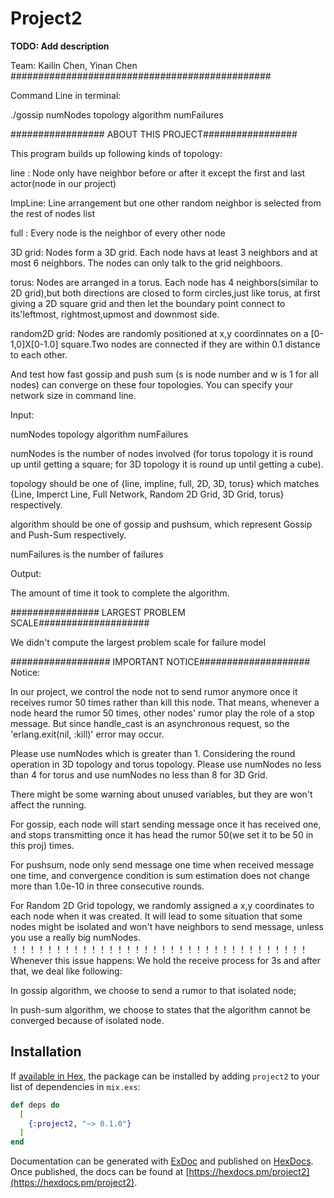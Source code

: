 # Project2

**TODO: Add description**

Team: Kailin Chen, Yinan Chen
###############################################

Command Line in terminal:

./gossip numNodes topology algorithm numFailures

################# ABOUT THIS PROJECT#################

This program builds up following kinds of topology:

line : Node only have neighbor before or after it except the first and last actor(node in our project)

ImpLine: Line arrangement but one other random neighbor is selected from the rest of nodes list

full : Every node is the neighbor of every other node

3D grid: Nodes form a 3D grid. Each node havs at least 3 neighbors and at most 6 neighbors. The nodes can only talk to the grid neighboors.

torus: Nodes are arranged in a torus. Each node has 4 neighbors(similar to 2D grid),but both directions are closed to form circles,just like torus, at first giving a 2D square grid and then let the boundary point connect to its'leftmost, rightmost,upmost and downmost side.

random2D grid: Nodes are randomly positioned at x,y coordinnates on a [0-1,0]X[0-1.0] square.Two nodes are connected if they are within 0.1 distance to each other.

And test how fast gossip and push sum (s is node number and w is 1 for all nodes) can converge on these four topologies. You can specify your network size in command line.

Input:

numNodes topology algorithm numFailures

numNodes is the number of nodes involved (for torus topology it is round up until getting a square; for 3D topology it is round up until getting a cube). 

topology should be one of {line, impline, full, 2D, 3D, torus} which matches {Line, Imperct Line, Full Network, Random 2D Grid, 3D Grid, torus} respectively.

algorithm should be one of gossip and pushsum, which represent Gossip and Push-Sum respectively.

numFailures is the number of failures

Output:

The amount of time it took to complete the algorithm.


################ LARGEST PROBLEM SCALE####################

We didn't compute the largest problem scale for failure model

################## IMPORTANT NOTICE####################
Notice:

In our project, we control the node not to send rumor anymore once it receives rumor 50 times rather than kill this node.
That means, whenever a node heard the rumor 50 times, other nodes' rumor play the role of a stop message.
But since handle_cast is an asynchronous request, so the 'erlang.exit(nil, :kill)' error may occur.

Please use numNodes which is greater than 1. Considering the round operation in 3D topology and torus topology.
Please use numNodes no less than 4 for torus and use numNodes no less than 8 for 3D Grid.

There might be some warning about unused variables, but they are won't affect the running.

For gossip, each node will start sending message once it has received one, and stops transmitting once it has head the rumor 50(we set it to be 50 in this proj) times. 

For pushsum, node only send message one time when received message one time, and convergence condition is sum estimation does not change more than 1.0e-10 in three consecutive rounds.

For Random 2D Grid topology, we randomly assigned a x,y coordinates to each node when it was created. 
It will lead to some situation that some nodes might be isolated and won't have neighbors to send message, unless you
use a really big numNodes. 
！！！！！！！！！！！！！！！！！！！！！！！！！！！！！！！！！！
Whenever this issue happens: 
We hold the receive process for 3s and after that, we deal like following:

In gossip algorithm, we choose to send a rumor to that isolated
node; 

In push-sum algorithm, we choose to states that the algorithm cannot be converged because of isolated node.
## Installation

If [available in Hex](https://hex.pm/docs/publish), the package can be installed
by adding `project2` to your list of dependencies in `mix.exs`:

```elixir
def deps do
  [
    {:project2, "~> 0.1.0"}
  ]
end
```

Documentation can be generated with [ExDoc](https://github.com/elixir-lang/ex_doc)
and published on [HexDocs](https://hexdocs.pm). Once published, the docs can
be found at [https://hexdocs.pm/project2](https://hexdocs.pm/project2).

